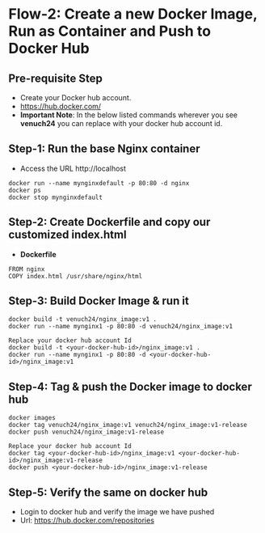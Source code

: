 # Flow-2: Create a new Docker Image, Run as Container and Push to Docker Hub

## Pre-requisite Step
- Create your Docker hub account. 
- https://hub.docker.com/
- **Important Note**: In the below listed commands wherever you see **venuch24** you can replace with your docker hub account id. 


## Step-1: Run the base Nginx container
- Access the URL http://localhost
```
docker run --name mynginxdefault -p 80:80 -d nginx
docker ps
docker stop mynginxdefault
```

## Step-2: Create Dockerfile and copy our customized index.html
- **Dockerfile**
```
FROM nginx
COPY index.html /usr/share/nginx/html
```

## Step-3: Build Docker Image & run it
```
docker build -t venuch24/nginx_image:v1 .
docker run --name mynginx1 -p 80:80 -d venuch24/nginx_image:v1

Replace your docker hub account Id
docker build -t <your-docker-hub-id>/nginx_image:v1 .
docker run --name mynginx1 -p 80:80 -d <your-docker-hub-id>/nginx_image:v1
```

## Step-4: Tag & push the Docker image to docker hub
```
docker images
docker tag venuch24/nginx_image:v1 venuch24/nginx_image:v1-release
docker push venuch24/nginx_image:v1-release

Replace your docker hub account Id
docker tag <your-docker-hub-id>/nginx_image:v1 <your-docker-hub-id>/nginx_image:v1-release
docker push <your-docker-hub-id>/nginx_image:v1-release
```
## Step-5: Verify the same on docker hub
- Login to docker hub and verify the image we have pushed
- Url: https://hub.docker.com/repositories